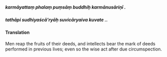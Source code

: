 ##### karmāyattaṃ phalaṃ puṃsāṃ buddhiḥ karmānusāriṇī .
##### tathāpi sudhiyaścā'ryāḥ suvicāryaiva kuvate ..

#### Translation

Men reap the fruits of their deeds, and intellects bear the mark of deeds performed in previous lives; even so the wise act after due circumspection.